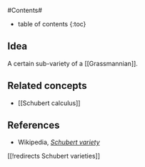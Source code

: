 
#Contents#
* table of contents
{:toc}

## Idea

A certain sub-variety of a [[Grassmannian]].

## Related concepts

* [[Schubert calculus]]

## References

* Wikipedia, _[Schubert variety](http://en.wikipedia.org/wiki/Schubert_variety)_

[[!redirects Schubert varieties]]